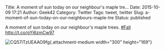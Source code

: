 Title: A moment of sun today on our neighbour's maple tre...
Date: 2015-10-09 17:21
Author: Geek42
Category: Twitter
Tags: tweet, twitter
Slug: a-moment-of-sun-today-on-our-neighbours-maple-tre
Status: published

A moment of sun today on our neighbour's maple trees.
[\#Fall](http://twitter.com/search?q=%23Fall) http://t.co/gYi6zmCw97

![CQ57iTzUEAAO9fg](http://jaredyoung.ca/wp-content/uploads/2015/10/CQ57iTzUEAAO9fg-300x169.jpg){.attachment-medium
width="300" height="169"}
